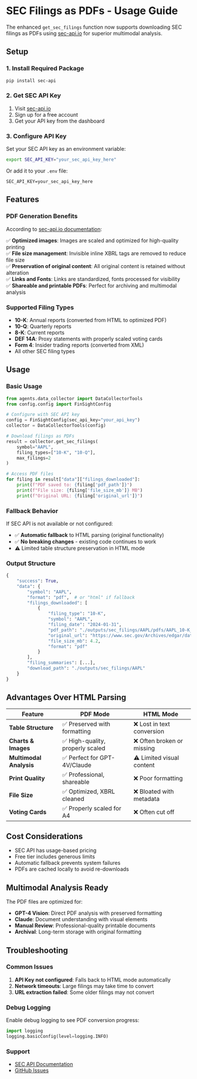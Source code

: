 # SEC Filings as PDFs - Usage Guide

The enhanced `get_sec_filings` function now supports downloading SEC filings as PDFs using [sec-api.io](https://sec-api.io/resources/download-sec-filings-as-pdfs) for superior multimodal analysis.

## Setup

### 1. Install Required Package
```bash
pip install sec-api
```

### 2. Get SEC API Key
1. Visit [sec-api.io](https://sec-api.io)
2. Sign up for a free account
3. Get your API key from the dashboard

### 3. Configure API Key
Set your SEC API key as an environment variable:
```bash
export SEC_API_KEY="your_sec_api_key_here"
```

Or add it to your `.env` file:
```
SEC_API_KEY=your_sec_api_key_here
```

## Features

### PDF Generation Benefits
According to [sec-api.io documentation](https://sec-api.io/resources/download-sec-filings-as-pdfs):

✅ **Optimized images**: Images are scaled and optimized for high-quality printing  
✅ **File size management**: Invisible inline XBRL tags are removed to reduce file size  
✅ **Preservation of original content**: All original content is retained without alteration  
✅ **Links and Fonts**: Links are standardized, fonts processed for visibility  
✅ **Shareable and printable PDFs**: Perfect for archiving and multimodal analysis  

### Supported Filing Types
- **10-K**: Annual reports (converted from HTML to optimized PDF)
- **10-Q**: Quarterly reports  
- **8-K**: Current reports
- **DEF 14A**: Proxy statements with properly scaled voting cards
- **Form 4**: Insider trading reports (converted from XML)
- All other SEC filing types

## Usage

### Basic Usage
```python
from agents.data_collector import DataCollectorTools
from config.config import FinSightConfig

# Configure with SEC API key
config = FinSightConfig(sec_api_key="your_api_key")
collector = DataCollectorTools(config)

# Download filings as PDFs
result = collector.get_sec_filings(
    symbol="AAPL",
    filing_types=["10-K", "10-Q"],
    max_filings=2
)

# Access PDF files
for filing in result["data"]["filings_downloaded"]:
    print(f"PDF saved to: {filing['pdf_path']}")
    print(f"File size: {filing['file_size_mb']} MB")
    print(f"Original URL: {filing['original_url']}")
```

### Fallback Behavior
If SEC API is not available or not configured:
- ✅ **Automatic fallback** to HTML parsing (original functionality)
- ✅ **No breaking changes** - existing code continues to work
- ⚠️ Limited table structure preservation in HTML mode

### Output Structure
```python
{
    "success": True,
    "data": {
        "symbol": "AAPL",
        "format": "pdf",  # or "html" if fallback
        "filings_downloaded": [
            {
                "filing_type": "10-K",
                "symbol": "AAPL", 
                "filing_date": "2024-01-31",
                "pdf_path": "./outputs/sec_filings/AAPL/pdfs/AAPL_10-K_20240131.pdf",
                "original_url": "https://www.sec.gov/Archives/edgar/data/320193/...",
                "file_size_mb": 4.2,
                "format": "pdf"
            }
        ],
        "filing_summaries": [...],
        "download_path": "./outputs/sec_filings/AAPL"
    }
}
```

## Advantages Over HTML Parsing

| Feature | PDF Mode | HTML Mode |
|---------|----------|-----------|
| **Table Structure** | ✅ Preserved with formatting | ❌ Lost in text conversion |
| **Charts & Images** | ✅ High-quality, properly scaled | ❌ Often broken or missing |
| **Multimodal Analysis** | ✅ Perfect for GPT-4V/Claude | ⚠️ Limited visual content |
| **Print Quality** | ✅ Professional, shareable | ❌ Poor formatting |
| **File Size** | ✅ Optimized, XBRL cleaned | ❌ Bloated with metadata |
| **Voting Cards** | ✅ Properly scaled for A4 | ❌ Often cut off |

## Cost Considerations
- SEC API has usage-based pricing
- Free tier includes generous limits
- Automatic fallback prevents system failures
- PDFs are cached locally to avoid re-downloads

## Multimodal Analysis Ready
The PDF files are optimized for:
- **GPT-4 Vision**: Direct PDF analysis with preserved formatting
- **Claude**: Document understanding with visual elements
- **Manual Review**: Professional-quality printable documents
- **Archival**: Long-term storage with original formatting

## Troubleshooting

### Common Issues
1. **API Key not configured**: Falls back to HTML mode automatically
2. **Network timeouts**: Large filings may take time to convert
3. **URL extraction failed**: Some older filings may not convert

### Debug Logging
Enable debug logging to see PDF conversion progress:
```python
import logging
logging.basicConfig(level=logging.INFO)
```

### Support
- [SEC API Documentation](https://sec-api.io/resources/download-sec-filings-as-pdfs)
- [GitHub Issues](your-repo-issues-link) 